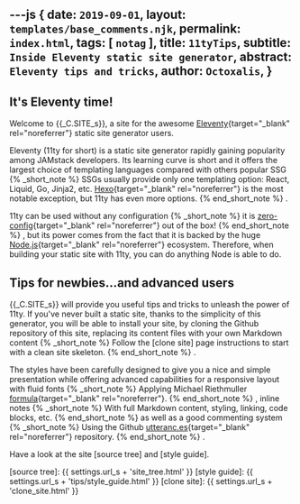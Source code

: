 ---js
{
  date:      `2019-09-01`,
  layout:    `templates/base_comments.njk`,
  permalink: `index.html`,
  tags:      [ `notag` ],
  title:     `11tyTips`,
  subtitle:  `Inside Eleventy static site generator`,
  abstract:  `Eleventy tips and tricks`,
  author:    `Octoxalis`,
}
---
[comment]: # (======== Post ========)

## It's Eleventy time!

Welcome to {{_C.SITE_s}}, a site for the awesome [Eleventy]{target="_blank" rel="noreferrer"} static site generator users.

Eleventy (11ty for short) is a static site generator rapidly gaining popularity among JAMstack developers. Its learning curve is short and it offers the largest choice of templating languages compared with others popular SSG
{% _short_note %}
SSGs usually provide only one templating option: React, Liquid, Go, Jinja2, etc.
[Hexo]{target="_blank" rel="noreferrer"} is the most notable exception, but 11ty has even more options.
{% end_short_note %}
.

11ty can be used without any configuration
{% _short_note %}
it is [zero-config]{target="_blank" rel="noreferrer"} out of the box!
{% end_short_note %}
, but its power comes from the fact that it is backed by the huge [Node.js]{target="_blank" rel="noreferrer"} ecosystem. Therefore, when building your static site with 11ty, you can do anything Node is able to do.

## Tips for newbies...and advanced users

{{_C.SITE_s}} will provide you useful tips and tricks to unleash the power of 11ty. If you've never built a static site, thanks to the simplicity of this generator, you will be able to install your site, by cloning the Github repository of this site, replacing its content files with your own Markdown content
{% _short_note %}
Follow the [clone site] page instructions to start with a clean site skeleton.
{% end_short_note %}
.

The styles have been carefully designed to give you a nice and simple presentation while offering advanced capabilities for a responsive layout with fluid fonts
{% _short_note %}
Applying Michael Riethmuller [formula]{target="_blank" rel="noreferrer"}.
{% end_short_note %}
, inline notes
{% _short_note %}
With full Markdown content, styling, linking, code blocks, etc.
{% end_short_note %}
as well as a good commenting system
{% _short_note %}
Using the Github [utteranc.es]{target="_blank" rel="noreferrer"} repository.
{% end_short_note %}
.

Have a look at the site [source tree] and [style guide].

[comment]: # (======== Links ========)

[source tree]: {{ settings.url_s + 'site_tree.html' }}
[style guide]: {{ settings.url_s + 'tips/style_guide.html' }}
[clone site]:  {{ settings.url_s + 'clone_site.html' }}

[Eleventy]: https://11ty.io
[zero-config]: https://www.11ty.io/docs/resources/#zero-config
[Hexo]: https://www.staticgen.com/hexo
[Node.js]: https://nodejs.org
[formula]: https://www.smashingmagazine.com/2016/05/fluid-typography/#comments-fluid-typography
[utteranc.es]: https://github.com/utterance/utterances
